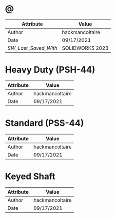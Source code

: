 # @
| Attribute | Value |
| ---  | ---     |
| Author | hackmancoltaire |
| Date | 09/17/2021 |
| _SW_Last_Saved_With_ | SOLIDWORKS 2023 |
# Heavy Duty (PSH-44)
| Attribute | Value |
| ---  | ---     |
| Author | hackmancoltaire |
| Date | 09/17/2021 |
# Standard (PSS-44)
| Attribute | Value |
| ---  | ---     |
| Author | hackmancoltaire |
| Date | 09/17/2021 |
# Keyed Shaft
| Attribute | Value |
| ---  | ---     |
| Author | hackmancoltaire |
| Date | 09/17/2021 |
